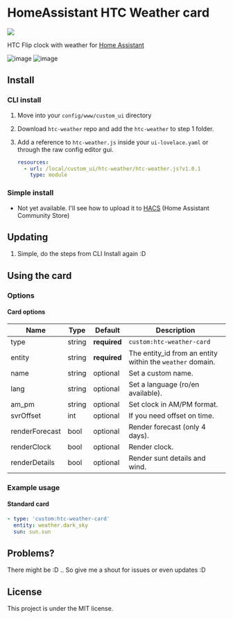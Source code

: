 # HomeAssistant HTC Weather card
[![](https://img.shields.io/github/release/ibBogdan/htc-hassio-weather-card.svg?style=flat-square)](https://github.com/ibBogdan/htc-hassio-weather-card/releases/latest)

HTC Flip clock with weather for [Home Assistant](https://github.com/home-assistant/home-assistant)


![image](https://user-images.githubusercontent.com/12171894/78754666-89a09a00-7980-11ea-90bb-3b5783f6258e.png)
![image](https://user-images.githubusercontent.com/12171894/78754777-c076b000-7980-11ea-99d9-01f44968d7b5.png)

## Install

### CLI install

1. Move into your `config/www/custom_ui` directory

2. Download `htc-weather` repo and add the `htc-weather` to step 1 folder. 

3. Add a reference to `htc-weather.js` inside your `ui-lovelace.yaml` or through the raw config editor gui.

    ```yaml
    resources:
      - url: /local/custom_ui/htc-weather/htc-weather.js?v1.0.1
        type: module
    ```


### Simple install
* Not yet available. I'll see how to upload it to [HACS](https://github.com/custom-components/hacs) (Home Assistant Community Store)

## Updating
1. Simple, do the steps from CLI Install again :D

## Using the card

### Options

#### Card options
| Name | Type | Default | Description |
|------|------|---------|-------------|
| type | string | **required** | `custom:htc-weather-card`
| entity | string | **required** | The entity_id from an entity within the `weather` domain.
| name | string | optional | Set a custom name.
| lang | string | optional | Set a language (ro/en available).
| am_pm | string | optional | Set clock in AM/PM format.
| svrOffset | int | optional | If you need offset on time.
| renderForecast | bool | optional | Render forecast (only 4 days).
| renderClock | bool | optional | Render clock.
| renderDetails | bool | optional | Render sunt details and wind.


### Example usage

#### Standard card
```yaml
- type: 'custom:htc-weather-card'
  entity: weather.dark_sky
  sun: sun.sun
```

## Problems?
There might be :D .. So give me a shout for issues or even updates :D

## License
This project is under the MIT license.
